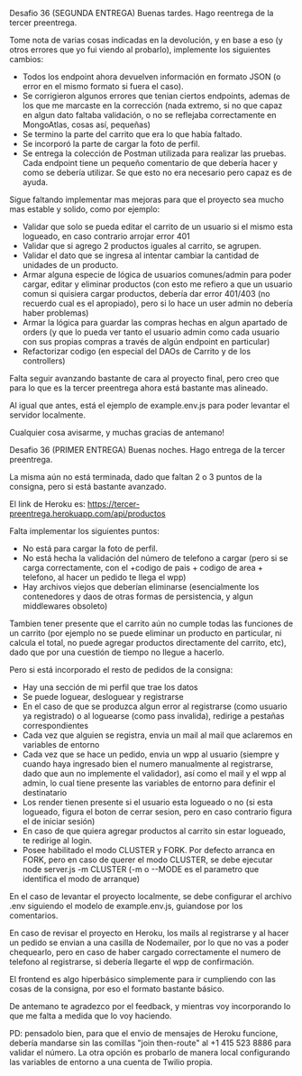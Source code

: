 Desafio 36 (SEGUNDA ENTREGA)
Buenas tardes. Hago reentrega de la tercer preentrega.

Tome nota de varias cosas indicadas en la devolución, y en base a eso (y otros errores que yo fui viendo al probarlo), implemente los siguientes cambios:
- Todos los endpoint ahora devuelven información en formato JSON (o error en el mismo formato si fuera el caso). 
- Se corrigieron algunos errores que tenian ciertos endpoints, ademas de los que me marcaste en la corrección (nada extremo, si no que capaz en algun dato faltaba validación, o no se reflejaba correctamente en MongoAtlas, cosas así, pequeñas)
- Se termino la parte del carrito que era lo que había faltado.
- Se incorporó la parte de cargar la foto de perfil.
- Se entrega la colección de Postman utilizada para realizar las pruebas. Cada endpoint tiene un pequeño comentario de que debería hacer y como se debería utilizar. Se que esto no era necesario pero capaz es de ayuda.

Sigue faltando implementar mas mejoras para que el proyecto sea mucho mas estable y solido, como por ejemplo:
- Validar que solo se pueda editar el carrito de un usuario si el mismo esta logueado, en caso contrario arrojar error 401
- Validar que si agrego 2 productos iguales al carrito, se agrupen.
- Validar el dato que se ingresa al intentar cambiar la cantidad de unidades de un producto.
- Armar alguna especie de lógica de usuarios comunes/admin para poder cargar, editar y eliminar productos (con esto me refiero a que un usuario comun si quisiera cargar productos, debería dar error 401/403 (no recuerdo cual es el apropiado), pero si lo hace un user admin no debería haber problemas)
- Armar la lógica para guardar las compras hechas en algun apartado de orders (y que lo pueda ver tanto el usuario admin como cada usuario con sus propias compras a través de algún endpoint en particular)
- Refactorizar codigo (en especial del DAOs de Carrito y de los controllers)

Falta seguir avanzando bastante de cara al proyecto final, pero creo que para lo que es la tercer preentrega ahora está bastante mas alineado. 

Al igual que antes, está el ejemplo de example.env.js para poder levantar el servidor localmente.

Cualquier cosa avisarme, y muchas gracias de antemano! 

Desafio 36 (PRIMER ENTREGA)
Buenas noches. Hago entrega de la tercer preentrega.

La misma aún no está terminada, dado que faltan 2 o 3 puntos de la consigna, pero si está bastante avanzado.

El link de Heroku es: https://tercer-preentrega.herokuapp.com/api/productos

Falta implementar los siguientes puntos:
- No está para cargar la foto de perfil.
- No está hecha la validación del número de telefono a cargar (pero si se carga correctamente, con el +codigo de pais + codigo de area + telefono, al hacer un pedido te llega el wpp)
- Hay archivos viejos que deberían eliminarse (esencialmente los contenedores y daos de otras formas de persistencia, y algun middlewares obsoleto)

Tambien tener presente que el carrito aún no cumple todas las funciones de un carrito (por ejemplo no se puede eliminar un producto en particular, ni calcula el total, no puede agregar productos directamente del carrito, etc), dado que por una cuestión de tiempo no llegue a hacerlo.

Pero si está incorporado el resto de pedidos de la consigna:
- Hay una sección de mi perfil que trae los datos
- Se puede loguear, desloguear y registrarse
- En el caso de que se produzca algun error al registrarse (como usuario ya registrado) o al loguearse (como pass invalida), redirige a pestañas correspondientes
- Cada vez que alguien se registra, envia un mail al mail que aclaremos en variables de entorno
- Cada vez que se hace un pedido, envia un wpp al usuario (siempre y cuando haya ingresado bien el numero manualmente al registrarse, dado que aun no implemente el validador), así como el mail y el wpp al admin, lo cual tiene presente las variables de entorno para definir el destinatario
- Los render tienen presente si el usuario esta logueado o no (si esta logueado, figura el boton de cerrar sesion, pero en caso contrario figura el de iniciar sesión)
- En caso de que quiera agregar productos al carrito sin estar logueado, te redirige al login.
- Posee habilitado el modo CLUSTER y FORK. Por defecto arranca en FORK, pero en caso de querer el modo CLUSTER, se debe ejecutar node server.js -m CLUSTER (-m o --MODE es el parametro que identifica el modo de arranque)

En el caso de levantar el proyecto localmente, se debe configurar el archivo .env siguiendo el modelo de example.env.js, guiandose por los comentarios.

En caso de revisar el proyecto en Heroku, los mails al registrarse y al hacer un pedido se envian a una casilla de Nodemailer, por lo que no vas a poder chequearlo, pero en caso de haber cargado correctamente el numero de telefono al registrarse, si debería llegarte el wpp de confirmación.

El frontend es algo hiperbásico simplemente para ir cumpliendo con las cosas de la consigna, por eso el formato bastante básico.

De antemano te agradezco por el feedback, y mientras voy incorporando lo que me falta a medida que lo voy haciendo.

PD: pensadolo bien, para que el envio de mensajes de Heroku funcione, debería mandarse sin las comillas "join then-route" al +1 415 523 8886 para validar el número. La otra opción es probarlo de manera local configurando las variables de entorno a una cuenta de Twilio propia.